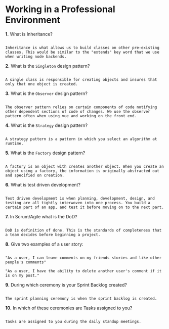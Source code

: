 # Working in a Professional Environment

**1.** What is Inheritance?
<!-- enter you answer in the space below -->
```

Inheritance is what allows us to build classes on other pre-existing classes. This would be similar to the "extends" key word that we use when writing node backends. 

```
**2.** What is the `Singleton` design pattern?
<!-- enter you answer in the space below -->
```

A single class is responsible for creating objects and insures that only that one object is created. 

```
**3.** What is the `Observer` design pattern?
<!-- enter you answer in the space below -->
```

The observer pattern relies on certain components of code notifying other dependent sections of code of changes. We use the observer pattern often when using vue and working on the front end. 

```
**4.** What is the `Strategy` design pattern?
<!-- enter you answer in the space below -->
```

A strategy pattern is a pattern in which you select an algorithm at runtime. 

```
**5.** What is the `Factory` design pattern?
<!-- enter you answer in the space below -->
```

A factory is an object with creates another object. When you create an object using a factory, the information is originally abstracted out and specified on creation.

```
**6.** What is test driven development?
<!-- enter you answer in the space below -->
```

Test driven development is when planning, development, design, and testing are all tightly interwoven into one process. You build a certain part of an app, and test it before moving on to the next part.

```
**7.** In Scrum/Agile what is the DoD?
<!-- enter you answer in the space below -->
```

DoD is definition of done. This is the standards of completeness that a team decides before beginning a project. 

```
**8.** Give two examples of a user story:
<!-- enter you answer in the space below -->
```

"As a user, I can leave comments on my friends stories and like other people's comments"

"As a user, I have the ability to delete another user's comment if it is on my post."

```
**9.** During which ceremony is your Sprint Backlog created?
<!-- enter you answer in the space below -->
```

The sprint planning ceremony is when the sprint backlog is created.

```
**10.** In which of these ceremonies are Tasks assigned to you?
<!-- enter you answer in the space below -->
```

Tasks are assigned to you during the daily standup meetings.

```